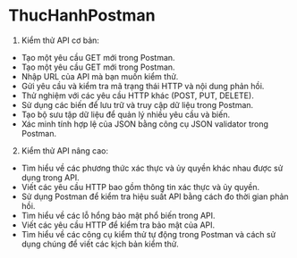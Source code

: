 # ThucHanhPostman

1. Kiểm thử API cơ bản:
- Tạo một yêu cầu GET mới trong Postman.
- Tạo một yêu cầu GET mới trong Postman.
- Nhập URL của API mà bạn muốn kiểm thử.
- Gửi yêu cầu và kiểm tra mã trạng thái HTTP và nội dung phản hồi.
- Thử nghiệm với các yêu cầu HTTP khác (POST, PUT, DELETE).
- Sử dụng các biến để lưu trữ và truy cập dữ liệu trong Postman.
- Tạo bộ sưu tập dữ liệu để quản lý nhiều yêu cầu và biến.
- Xác minh tính hợp lệ của JSON bằng công cụ JSON validator trong Postman.

2. Kiểm thử API nâng cao:
- Tìm hiểu về các phương thức xác thực và ủy quyền khác nhau được sử dụng trong API.
- Viết các yêu cầu HTTP bao gồm thông tin xác thực và ủy quyền.
- Sử dụng Postman để kiểm tra hiệu suất API bằng cách đo thời gian phản hồi.
- Tìm hiểu về các lỗ hổng bảo mật phổ biến trong API.
- Viết các yêu cầu HTTP để kiểm tra bảo mật của API.
- Tìm hiểu về các công cụ kiểm thử tự động trong Postman và cách sử dụng chúng để viết các kịch bản kiểm thử.
